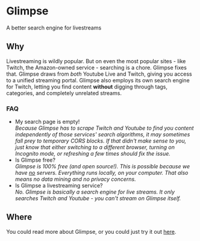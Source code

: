 # Glimpse
A better search engine for livestreams
## Why
Livestreaming is wildly popular. But on even the most popular sites - like Twitch, the Amazon-owned service - searching is a chore. Glimpse fixes that.
Glimpse draws from *both* Youtube Live and Twitch, giving you access to a unified streaming portal.
Glimpse also employs its own search engine for Twitch, letting you find content **without** digging through tags, categories, and completely unrelated streams.
### FAQ
- My search page is empty!  
*Because Glimpse has to scrape Twitch and Youtube to find you content independently of those services' search algorithms, it may sometimes fall prey to temporary CORS blocks.*
*If that didn't make sense to you, just know that either switching to a different browser, turning on Incognito mode, or refreshing a few times should fix the issue.*
- Is Glimpse free?  
*Glimpse is 100% free (and open source!). This is possible because we have <u>no</u> servers. Everything runs locally, on your computer. That also means no data mining and no privacy concerns.*
- Is Glimpse a livestreaming service?  
*No. Glimpse is basically a search engine for live streams. It only searches Twitch and Youtube - you can't stream on Glimpse itself.*
## Where
You could read more about Glimpse, or you could just try it out [here](https://glimpse.rockwill.dev).
